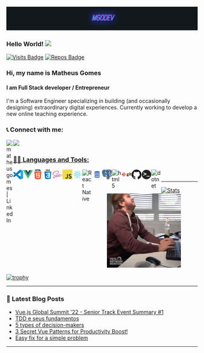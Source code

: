 [![](https://github.com/matheusgomes062/matheusgomes062/blob/master/assets/mgodev.gif)](https://mgodev.vercel.app/)


### Hello World!  <img src="https://github.com/sciencepal/sciencepal/blob/master/assets/Hi.gif" width="20px">
[![Visits Badge](https://badges.pufler.dev/visits/matheusgomes062/matheusgomes062)](https://badges.pufler.dev/visits/matheusgomes062/matheusgomes062)
[![Repos Badge](https://badges.pufler.dev/repos/matheusgomes062)](https://badges.pufler.dev/repos/matheusgomes062)
<!--[![Years Badge](https://badges.pufler.dev/years/matheusgomes062)](https://badges.pufler.dev/years/matheusgomes062)-->



### Hi, my name is Matheus Gomes
#### I am Full Stack developer / Entrepreneur
I'm a Software Engineer specializing in building (and occasionally designing) extraordinary digital experiences. Currently working to develop a new online teaching experience.

### 📞 Connect with me:

[<img align="left" alt="matheusgomes | LinkedIn" width="3.5%" src="https://img.icons8.com/color/48/000000/linkedin.png" />][linkedin]
<a href="mailto:matheusgomes062@gmail.com"> <img src="https://img.icons8.com/fluent/48/000000/gmail.png" width="3.5%"/>

### 👨‍💻 Languages and Tools:

<img align="left" alt="Visual Studio Code" width="26px" src="https://raw.githubusercontent.com/github/explore/80688e429a7d4ef2fca1e82350fe8e3517d3494d/topics/visual-studio-code/visual-studio-code.png" /><img align="left" alt="Vue" width="26px" src="https://raw.githubusercontent.com/github/explore/80688e429a7d4ef2fca1e82350fe8e3517d3494d/topics/vue/vue.png" /><img align="left" alt="html5" width="26px" src="https://raw.githubusercontent.com/github/explore/80688e429a7d4ef2fca1e82350fe8e3517d3494d/topics/html/html.png" /><img align="left" alt="CSS3" width="26px" src="https://raw.githubusercontent.com/github/explore/80688e429a7d4ef2fca1e82350fe8e3517d3494d/topics/css/css.png" /><img align="left" alt="sass" width="26px" src="https://raw.githubusercontent.com/github/explore/80688e429a7d4ef2fca1e82350fe8e3517d3494d/topics/sass/sass.png" /><img align="left" alt="JavaScript" width="26px" src="https://raw.githubusercontent.com/github/explore/80688e429a7d4ef2fca1e82350fe8e3517d3494d/topics/javascript/javascript.png" /><img align="left" alt="react" width="26px" src="https://raw.githubusercontent.com/github/explore/80688e429a7d4ef2fca1e82350fe8e3517d3494d/topics/react/react.png" /><img align="left" alt="React Native" width="26px" src="https://res.cloudinary.com/practicaldev/image/fetch/s--LS4X9NFz--/c_limit%2Cf_auto%2Cfl_progressive%2Cq_auto%2Cw_880/https://pagepro.co/blog/wp-content/uploads/2020/03/react-native-logo-884x1024.png" /><img align="left" alt="SQL" width="26px" src="https://raw.githubusercontent.com/github/explore/80688e429a7d4ef2fca1e82350fe8e3517d3494d/topics/sql/sql.png" /><img align="left" alt="html5" width="26px" src="https://raw.githubusercontent.com/github/explore/80688e429a7d4ef2fca1e82350fe8e3517d3494d/topics/postgresql/postgresql.png" /><img align="left" alt="html5" width="26px" src="https://upload.wikimedia.org/wikipedia/commons/thumb/c/c2/Adobe_XD_CC_icon.svg/1200px-Adobe_XD_CC_icon.svg.png" /><img align="left" alt="git" width="26px" src="https://raw.githubusercontent.com/github/explore/80688e429a7d4ef2fca1e82350fe8e3517d3494d/topics/git/git.png" /><img align="left" alt="GitHub" width="26px" src="https://raw.githubusercontent.com/github/explore/78df643247d429f6cc873026c0622819ad797942/topics/github/github.png" /><img align="left" alt="html5" width="26px" src="https://raw.githubusercontent.com/github/explore/80688e429a7d4ef2fca1e82350fe8e3517d3494d/topics/terminal/terminal.png" /><img align="left" alt="dotnet" width="26px" src="https://upload.wikimedia.org/wikipedia/commons/thumb/a/a3/.NET_Logo.svg/456px-.NET_Logo.svg.png" />

<br />

---
  
[![Stats](https://github-readme-stats.vercel.app/api?username=matheusgomes062&show_icons=true&theme=radical)](https://github-readme-stats.vercel.app/api?username=matheusgomes062&show_icons=true&theme=radical) &nbsp; &nbsp; &nbsp; &nbsp; &nbsp; &nbsp; &nbsp; &nbsp; &nbsp; &nbsp; <img src="https://github.com/matheusgomes062/matheusgomes062/blob/master/assets/code.gif" width="195">
  
[![trophy](https://github-profile-trophy.vercel.app/?username=matheusgomes062&theme=juicyfresh&no-frame=true&row=1&&margin-w=20&no-bg=true)](https://github-profile-trophy.vercel.app/?username=matheusgomes062&theme=juicyfresh&no-frame=true&row=1&&margin-w=20&no-bg=true)


---

### 📕 Latest Blog Posts

<!-- BLOG-POST-LIST:START -->
- [Vue.js Global Summit &#39;22 - Senior Track Event Summary #1](https://dev.to/matheusgomes062/vuejs-global-summit-22-senior-track-event-summary-1-2f49)
- [TDD e seus fundamentos](https://dev.to/matheusgomes062/tdd-e-seus-fundamentos-4i5e)
- [5 types of decision-makers](https://dev.to/matheusgomes062/5-types-of-decision-makers-221b)
- [3 Secret Vue Patterns for Productivity Boost!](https://dev.to/matheusgomes062/3-secret-vue-patterns-for-productivity-boost-5hhm)
- [Easy fix for a simple problem](https://dev.to/matheusgomes062/easy-fix-for-a-simple-problem-j2o)
<!-- BLOG-POST-LIST:END -->

---

[linkedin]: https://www.linkedin.com/in/mgodev/
